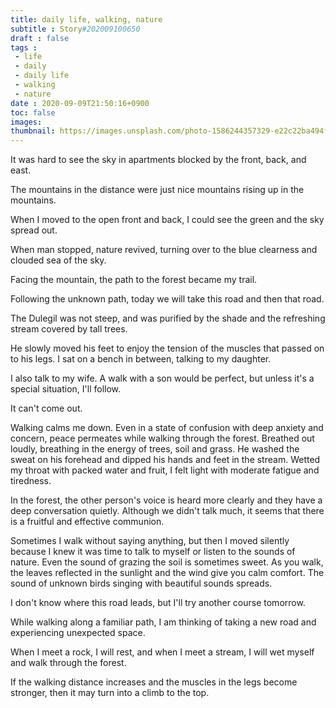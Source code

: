```yaml
---
title: daily life, walking, nature
subtitle : Story#202009100650
draft : false
tags :
 - life
 - daily
 - daily life
 - walking
 - nature
date : 2020-09-09T21:50:16+0900
toc: false
images: 
thumbnail: https://images.unsplash.com/photo-1586244357329-e22c22ba494f?ixlib=rb-1.2.1&q=80&fm=jpg&crop=entropy&cs=tinysrgb&w=1080&fit=max&ixid=eyJhcHBfaWQiOjE1NTU0OX0
---
```


It was hard to see the sky in apartments blocked by the front, back, and east.  

The mountains in the distance were just nice mountains rising up in the mountains.  

When I moved to the open front and back, I could see the green and the sky spread out.  

When man stopped, nature revived, turning over to the blue clearness and clouded sea of the sky.  

Facing the mountain, the path to the forest became my trail.  

Following the unknown path, today we will take this road and then that road.  

The Dulegil was not steep, and was purified by the shade and the refreshing stream covered by tall trees.  

He slowly moved his feet to enjoy the tension of the muscles that passed on to his legs. I sat on a bench in between, talking to my daughter.  

I also talk to my wife. A walk with a son would be perfect, but unless it's a special situation, I'll follow.  

It can't come out.  

Walking calms me down. Even in a state of confusion with deep anxiety and concern, peace permeates while walking through the forest. Breathed out loudly, breathing in the energy of trees, soil and grass. He washed the sweat on his forehead and dipped his hands and feet in the stream. Wetted my throat with packed water and fruit, I felt light with moderate fatigue and tiredness.  

In the forest, the other person's voice is heard more clearly and they have a deep conversation quietly. Although we didn't talk much, it seems that there is a fruitful and effective communion.  

Sometimes I walk without saying anything, but then I moved silently because I knew it was time to talk to myself or listen to the sounds of nature. Even the sound of grazing the soil is sometimes sweet. As you walk, the leaves reflected in the sunlight and the wind give you calm comfort. The sound of unknown birds singing with beautiful sounds spreads.  

I don't know where this road leads, but I'll try another course tomorrow.  

While walking along a familiar path, I am thinking of taking a new road and experiencing unexpected space.  

When I meet a rock, I will rest, and when I meet a stream, I will wet myself and walk through the forest.  

If the walking distance increases and the muscles in the legs become stronger, then it may turn into a climb to the top.  

